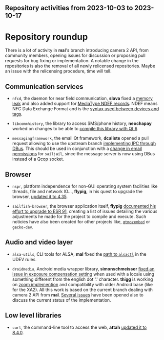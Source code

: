 Repository activities from 2023-10-03 to 2023-10-17
---------------------------------------------------

# Repository roundup

There is a lot of activity in **mal**'s branch introducing camera 2 API, from community members, opening issues for discussion or proposing pull requests for bug fixing or implementation. A notable change in the repositories is also the removal of all newly relicensed repositories. Maybe an issue with the relicensing procedure, time will tell.

## Communication services

* `nfcd`, the daemon for near field communication, **slava** fixed a [memory leak](https://github.com/sailfishos/nfcd/pull/12) and also added support for [MediaType NDEF records](https://github.com/sailfishos/nfcd/pull/13). NDEF means NFC Data Exchange Format and is the [syntax used between devices and tags](https://www.oreilly.com/library/view/beginning-nfc/9781449324094/ch04.html).

* `libcommhistory`, the library to access SMS/phone history, **neochapay** worked on changes to be able to [compile this library with Qt 6](https://github.com/sailfishos/libcommhistory/pull/8).

* `messagingframework`, the email Qt framework, **dcaliste** opened a pull request allowing to use the upstream branch [implementing IPC through DBus](https://github.com/sailfishos/messagingframework/pull/9). This should be used in conjunction with a [change in email permissions](https://github.com/sailfishos/sailjail-permissions/pull/141) for `sailjail`, since the message server is now using DBus instead of a Qcop socket.

## Browser

* `nspr`, platform independence for non-GUI operating system facilities like threads, file and network IO…, **flypig**, in his quest to upgrade the browser, [updated it to 4.35](https://github.com/sailfishos/nspr/pull/3).

* `sailfish-browser`, the browser application itself, **flypig** [documented his effort to upgrade to ESR 91](https://github.com/sailfishos/sailfish-browser/labels/esr91), creating a list of issues detailing the various adjustments he made for the project to compile and execute. Such noticies have also been created for other projects like, [`qtmozembed`](https://github.com/sailfishos/qtmozembed/labels/esr91) or [`gecko-dev`](https://github.com/sailfishos/gecko-dev/labels/esr91).

## Audio and video layer

* `alsa-utils`, CLI tools for ALSA, **mal** fixed the [path to `alsactl`](https://github.com/sailfishos/alsa-utils/pull/3) in the UDEV rules.

* `droidmedia`, Android media wrapper library, **simonschmeisser** [fixed an issue in exposure compensation setting](https://github.com/sailfishos/droidmedia/pull/113) when used with a locale using something different from the english dot '.' character. **thigg** is working on [zoom implemention](https://github.com/sailfishos/droidmedia/pull/115) and compatibility with older Android base (like for the XA2). All this work is based on the current branch dealing with camera 2 API from **mal**. [Several issues](https://github.com/sailfishos/droidmedia/issues/116) have been opened also to discuss the current status of the implementation.

## Low level libraries

* `curl`, the command-line tool to access the web, **attah** [updated it to 8.4.0](https://github.com/sailfishos/curl/pull/5).
